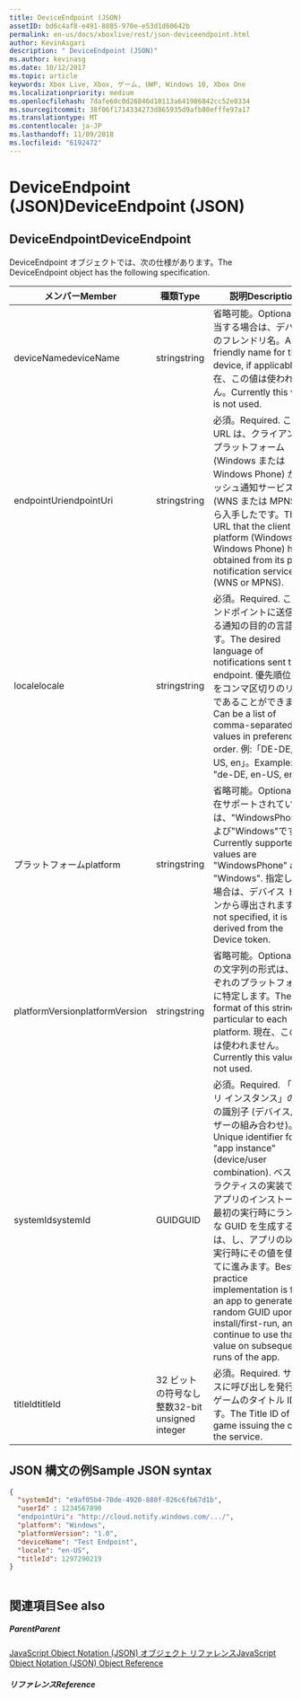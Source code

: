 ```yaml
---
title: DeviceEndpoint (JSON)
assetID: bd6c4af8-e491-8885-970e-e53d1d60642b
permalink: en-us/docs/xboxlive/rest/json-deviceendpoint.html
author: KevinAsgari
description: " DeviceEndpoint (JSON)"
ms.author: kevinasg
ms.date: 10/12/2017
ms.topic: article
keywords: Xbox Live, Xbox, ゲーム, UWP, Windows 10, Xbox One
ms.localizationpriority: medium
ms.openlocfilehash: 7dafe60c0d26846d10113a641986842cc52e0334
ms.sourcegitcommit: 38f06f1714334273d865935d9afb80efffe97a17
ms.translationtype: MT
ms.contentlocale: ja-JP
ms.lasthandoff: 11/09/2018
ms.locfileid: "6192472"
---
```

# <a name="deviceendpoint-json"></a><span data-ttu-id="535d4-104">DeviceEndpoint (JSON)</span><span class="sxs-lookup"><span data-stu-id="535d4-104">DeviceEndpoint (JSON)</span></span>
 
<a id="ID4EO"></a>

 
## <a name="deviceendpoint"></a><span data-ttu-id="535d4-105">DeviceEndpoint</span><span class="sxs-lookup"><span data-stu-id="535d4-105">DeviceEndpoint</span></span>
 
<span data-ttu-id="535d4-106">DeviceEndpoint オブジェクトでは、次の仕様があります。</span><span class="sxs-lookup"><span data-stu-id="535d4-106">The DeviceEndpoint object has the following specification.</span></span>
 
| <span data-ttu-id="535d4-107">メンバー</span><span class="sxs-lookup"><span data-stu-id="535d4-107">Member</span></span>| <span data-ttu-id="535d4-108">種類</span><span class="sxs-lookup"><span data-stu-id="535d4-108">Type</span></span>| <span data-ttu-id="535d4-109">説明</span><span class="sxs-lookup"><span data-stu-id="535d4-109">Description</span></span>| 
| --- | --- | --- | 
| <span data-ttu-id="535d4-110">deviceName</span><span class="sxs-lookup"><span data-stu-id="535d4-110">deviceName</span></span>| <span data-ttu-id="535d4-111">string</span><span class="sxs-lookup"><span data-stu-id="535d4-111">string</span></span>| <span data-ttu-id="535d4-112">省略可能。</span><span class="sxs-lookup"><span data-stu-id="535d4-112">Optional.</span></span> <span data-ttu-id="535d4-113">該当する場合は、デバイスのフレンドリ名。</span><span class="sxs-lookup"><span data-stu-id="535d4-113">A friendly name for the device, if applicable.</span></span> <span data-ttu-id="535d4-114">現在、この値は使われません。</span><span class="sxs-lookup"><span data-stu-id="535d4-114">Currently this value is not used.</span></span>| 
| <span data-ttu-id="535d4-115">endpointUri</span><span class="sxs-lookup"><span data-stu-id="535d4-115">endpointUri</span></span>| <span data-ttu-id="535d4-116">string</span><span class="sxs-lookup"><span data-stu-id="535d4-116">string</span></span>| <span data-ttu-id="535d4-117">必須。</span><span class="sxs-lookup"><span data-stu-id="535d4-117">Required.</span></span> <span data-ttu-id="535d4-118">この URL は、クライアント プラットフォーム (Windows または Windows Phone) が、プッシュ通知サービス (WNS または MPNS) から入手したです。</span><span class="sxs-lookup"><span data-stu-id="535d4-118">The URL that the client platform (Windows or Windows Phone) has obtained from its push notification service (WNS or MPNS).</span></span>| 
| <span data-ttu-id="535d4-119">locale</span><span class="sxs-lookup"><span data-stu-id="535d4-119">locale</span></span>| <span data-ttu-id="535d4-120">string</span><span class="sxs-lookup"><span data-stu-id="535d4-120">string</span></span>| <span data-ttu-id="535d4-121">必須。</span><span class="sxs-lookup"><span data-stu-id="535d4-121">Required.</span></span> <span data-ttu-id="535d4-122">このエンドポイントに送信される通知の目的の言語です。</span><span class="sxs-lookup"><span data-stu-id="535d4-122">The desired language of notifications sent to this endpoint.</span></span> <span data-ttu-id="535d4-123">優先順位の値をコンマ区切りのリストであることができます。</span><span class="sxs-lookup"><span data-stu-id="535d4-123">Can be a list of comma-separated values in preference order.</span></span> <span data-ttu-id="535d4-124">例:「DE-DE, EN-US, en」。</span><span class="sxs-lookup"><span data-stu-id="535d4-124">Example: "de-DE, en-US, en".</span></span>| 
| <span data-ttu-id="535d4-125">プラットフォーム</span><span class="sxs-lookup"><span data-stu-id="535d4-125">platform</span></span>| <span data-ttu-id="535d4-126">string</span><span class="sxs-lookup"><span data-stu-id="535d4-126">string</span></span>| <span data-ttu-id="535d4-127">省略可能。</span><span class="sxs-lookup"><span data-stu-id="535d4-127">Optional.</span></span> <span data-ttu-id="535d4-128">現在サポートされている値は、"WindowsPhone"および"Windows"です。</span><span class="sxs-lookup"><span data-stu-id="535d4-128">Currently supported values are "WindowsPhone" and "Windows".</span></span> <span data-ttu-id="535d4-129">指定しない場合は、デバイス トークンから導出されます。</span><span class="sxs-lookup"><span data-stu-id="535d4-129">If not specified, it is derived from the Device token.</span></span>| 
| <span data-ttu-id="535d4-130">platformVersion</span><span class="sxs-lookup"><span data-stu-id="535d4-130">platformVersion</span></span>| <span data-ttu-id="535d4-131">string</span><span class="sxs-lookup"><span data-stu-id="535d4-131">string</span></span>| <span data-ttu-id="535d4-132">省略可能。</span><span class="sxs-lookup"><span data-stu-id="535d4-132">Optional.</span></span> <span data-ttu-id="535d4-133">この文字列の形式は、それぞれのプラットフォームに特定します。</span><span class="sxs-lookup"><span data-stu-id="535d4-133">The format of this string is particular to each platform.</span></span> <span data-ttu-id="535d4-134">現在、この値は使われません。</span><span class="sxs-lookup"><span data-stu-id="535d4-134">Currently this value is not used.</span></span>| 
| <span data-ttu-id="535d4-135">systemId</span><span class="sxs-lookup"><span data-stu-id="535d4-135">systemId</span></span>| <span data-ttu-id="535d4-136">GUID</span><span class="sxs-lookup"><span data-stu-id="535d4-136">GUID</span></span>| <span data-ttu-id="535d4-137">必須。</span><span class="sxs-lookup"><span data-stu-id="535d4-137">Required.</span></span> <span data-ttu-id="535d4-138">「アプリ インスタンス」の一意の識別子 (デバイス/ユーザーの組み合わせ)。</span><span class="sxs-lookup"><span data-stu-id="535d4-138">Unique identifier for the "app instance" (device/user combination).</span></span> <span data-ttu-id="535d4-139">ベスト プラクティスの実装では、アプリのインストール/最初の実行時にランダムな GUID を生成するのには、し、アプリの以降の実行時にその値を使用してに進みます。</span><span class="sxs-lookup"><span data-stu-id="535d4-139">Best practice implementation is for an app to generate a random GUID upon install/first-run, and continue to use that value on subsequent runs of the app.</span></span>| 
| <span data-ttu-id="535d4-140">titleId</span><span class="sxs-lookup"><span data-stu-id="535d4-140">titleId</span></span>| <span data-ttu-id="535d4-141">32 ビットの符号なし整数</span><span class="sxs-lookup"><span data-stu-id="535d4-141">32-bit unsigned integer</span></span>| <span data-ttu-id="535d4-142">必須。</span><span class="sxs-lookup"><span data-stu-id="535d4-142">Required.</span></span> <span data-ttu-id="535d4-143">サービスに呼び出しを発行するゲームのタイトル ID です。</span><span class="sxs-lookup"><span data-stu-id="535d4-143">The Title ID of the game issuing the call to the service.</span></span>| 
  
<a id="ID4EGD"></a>

 
## <a name="sample-json-syntax"></a><span data-ttu-id="535d4-144">JSON 構文の例</span><span class="sxs-lookup"><span data-stu-id="535d4-144">Sample JSON syntax</span></span>
 

```json
{
  "systemId": "e9af05b4-70de-4920-880f-026c6fb67d1b",
  "userId" : 1234567890
  "endpointUri": "http://cloud.notify.windows.com/.../",
  "platform": "Windows",
  "platformVersion": "1.0",
  "deviceName": "Test Endpoint",
  "locale": "en-US",
  "titleId": 1297290219
}
    
```

  
<a id="ID4EPD"></a>

 
## <a name="see-also"></a><span data-ttu-id="535d4-145">関連項目</span><span class="sxs-lookup"><span data-stu-id="535d4-145">See also</span></span>
 
<a id="ID4ERD"></a>

 
##### <a name="parent"></a><span data-ttu-id="535d4-146">Parent</span><span class="sxs-lookup"><span data-stu-id="535d4-146">Parent</span></span> 

[<span data-ttu-id="535d4-147">JavaScript Object Notation (JSON) オブジェクト リファレンス</span><span class="sxs-lookup"><span data-stu-id="535d4-147">JavaScript Object Notation (JSON) Object Reference</span></span>](atoc-xboxlivews-reference-json.md)

  
<a id="ID4E4D"></a>

 
##### <a name="reference"></a><span data-ttu-id="535d4-148">リファレンス</span><span class="sxs-lookup"><span data-stu-id="535d4-148">Reference</span></span>   